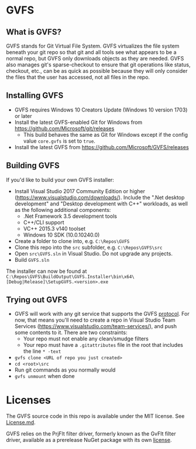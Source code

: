 # GVFS

## What is GVFS?

GVFS stands for Git Virtual File System. GVFS virtualizes the file system beneath your git repo so that git and all tools
see what appears to be a normal repo, but GVFS only downloads objects as they are needed. GVFS also manages git's sparse-checkout
to ensure that git operations like status, checkout, etc., can be as quick as possible because they will only consider the files
that the user has accessed, not all files in the repo.

## Installing GVFS

* GVFS requires Windows 10 Creators Update (Windows 10 version 1703) or later
* Install the latest GVFS-enabled Git for Windows from https://github.com/Microsoft/git/releases
  * This build behaves the same as Git for Windows except if the config value `core.gvfs` is set to `true`.
* Install the latest GVFS from https://github.com/Microsoft/GVFS/releases

## Building GVFS

If you'd like to build your own GVFS installer:
* Install Visual Studio 2017 Community Edition or higher (https://www.visualstudio.com/downloads/). Include the ".Net desktop development" and 
"Desktop development with C++" workloads, as well as the following additional components:
  * .Net Framework 3.5 development tools
  * C++/CLI support
  * VC++ 2015.3 v140 toolset
  * Windows 10 SDK (10.0.10240.0)
* Create a folder to clone into, e.g. `C:\Repos\GVFS`
* Clone this repo into the `src` subfolder, e.g. `C:\Repos\GVFS\src`
* Open `src\GVFS.sln` in Visual Studio. Do not upgrade any projects.
* Build `GVFS.sln`

The installer can now be found at `C:\Repos\GVFS\BuildOutput\GVFS.Installer\bin\x64\[Debug|Release]\SetupGVFS.<version>.exe`

## Trying out GVFS

* GVFS will work with any git service that supports the GVFS [protocol](Protocol.md). For now, that means you'll need to create a repo in 
Visual Studio Team Services (https://www.visualstudio.com/team-services/), and push some contents to it. There are two constraints:
  * Your repo must not enable any clean/smudge filters
  * Your repo must have a `.gitattributes` file in the root that includes the line `* -text`
* `gvfs clone <URL of repo you just created>`
* `cd <root>\src`
* Run git commands as you normally would
* `gvfs unmount` when done

# Licenses

The GVFS source code in this repo is available under the MIT license. See [License.md](License.md).

GVFS relies on the PrjFlt filter driver, formerly known as the GvFlt filter driver, available as a prerelease NuGet package with its own [license](GvFlt_EULA.md).
